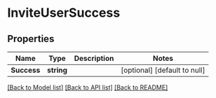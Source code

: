 # InviteUserSuccess

## Properties
Name | Type | Description | Notes
------------ | ------------- | ------------- | -------------
**Success** | **string** |  | [optional] [default to null]

[[Back to Model list]](../README.md#documentation-for-models) [[Back to API list]](../README.md#documentation-for-api-endpoints) [[Back to README]](../README.md)


